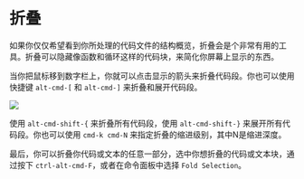 # 折叠 
 
如果你仅仅希望看到你所处理的代码文件的结构概览，折叠会是个非常有用的工具。折叠可以隐藏像函数和循环这样的代码块，来简化你屏幕上显示的东西。
 
当你把鼠标移到数字栏上，你就可以点击显示的箭头来折叠代码段。你也可以使用快捷键 `alt-cmd-[` 和 `alt-cmd-]` 来折叠和展开代码段。 
 
![](img/folding.png) 

使用 `alt-cmd-shift-{` 来折叠所有代码段，使用 `alt-cmd-shift-}` 来展开所有代码段。你也可以使用 `cmd-k cmd-N` 来指定折叠的缩进级别，其中N是缩进深度。 
 
最后，你可以折叠你代码或文本的任意一部分，选中你想折叠的代码或文本块，通过按下 `ctrl-alt-cmd-F`，或者在命令面板中选择 `Fold Selection`。 
